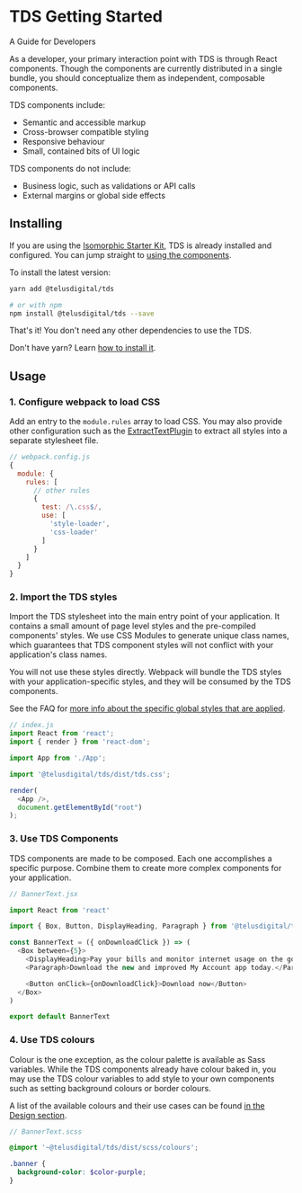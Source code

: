 # TDS Getting Started

A Guide for Developers

As a developer, your primary interaction point with TDS is through React components. Though the components are currently distributed in a single bundle, you should conceptualize them as independent, composable components.

TDS components include:

* Semantic and accessible markup
* Cross-browser compatible styling
* Responsive behaviour
* Small, contained bits of UI logic

TDS components do not include:

* Business logic, such as validations or API calls
* External margins or global side effects


## Installing

If you are using the [Isomorphic Starter Kit](https://github.com/telusdigital/telus-isomorphic-starter-kit), TDS is already installed and configured. You can jump straight to [using the components](#3-use-tds-components).

To install the latest version:

```sh
yarn add @telusdigital/tds

# or with npm
npm install @telusdigital/tds --save
```

That's it! You don't need any other dependencies to use the TDS.

Don't have yarn? Learn [how to install it](https://yarnpkg.com/en/docs/install).

## Usage

### 1. Configure webpack to load CSS

Add an entry to the `module.rules` array to load CSS. You may also provide other configuration such as the [ExtractTextPlugin](https://github.com/webpack-contrib/extract-text-webpack-plugin) to extract all styles into a separate stylesheet file.


```js
// webpack.config.js
{
  module: {
    rules: [
      // other rules
      {
        test: /\.css$/,
        use: [
          'style-loader',
          'css-loader'
        ]
      }
    ]
  }
}
```

### 2. Import the TDS styles

Import the TDS stylesheet into the main entry point of your application. It contains a small amount of page level styles and the pre-compiled components' styles. We use CSS Modules to generate unique class names, which guarantees that TDS component styles will not conflict with your application's class names.

You will not use these styles directly. Webpack will bundle the TDS styles with your application-specific styles, and they will be consumed by the TDS components.

See the FAQ for [more info about the specific global styles that are applied](faq.md#global-styles).

```js
// index.js
import React from 'react';
import { render } from 'react-dom';

import App from './App';

import '@telusdigital/tds/dist/tds.css';

render(
  <App />,
  document.getElementById("root")
);
```

### 3. Use TDS Components

TDS components are made to be composed. Each one accomplishes a specific purpose. Combine them to create more complex components for your application.

```js
// BannerText.jsx

import React from 'react'

import { Box, Button, DisplayHeading, Paragraph } from '@telusdigital/tds'

const BannerText = ({ onDownloadClick }) => (
  <Box between={5}>
    <DisplayHeading>Pay your bills and monitor internet usage on the go</DisplayHeading>
    <Paragraph>Download the new and improved My Account app today.</Paragraph>

    <Button onClick={onDownloadClick}>Download now</Button>
  </Box>
)

export default BannerText
```

### 4. Use TDS colours

Colour is the one exception, as the colour palette is available as Sass variables. While the TDS components already have colour baked in, you may use the TDS colour variables to add style to your own components such as setting background colours or border colours.

A list of the available colours and their use cases can be found [in the Design section](../design/colour.md).

```scss
// BannerText.scss

@import '~@telusdigital/tds/dist/scss/colours';

.banner {
  background-color: $color-purple;
}
```
